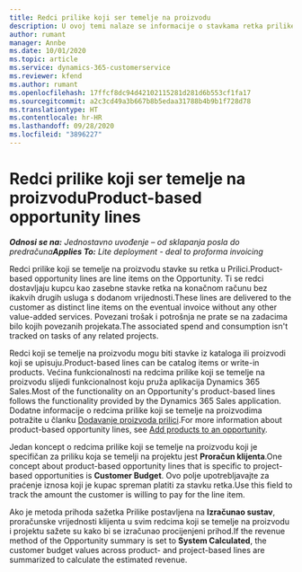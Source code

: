 ```yaml
---
title: Redci prilike koji ser temelje na proizvodu
description: U ovoj temi nalaze se informacije o stavkama retka prilike koji se temelji na proizvodu u aplikaciji Project Operations.
author: rumant
manager: Annbe
ms.date: 10/01/2020
ms.topic: article
ms.service: dynamics-365-customerservice
ms.reviewer: kfend
ms.author: rumant
ms.openlocfilehash: 17ffcf8dc94d42102115281d281d6b553cf1fa17
ms.sourcegitcommit: a2c3cd49a3b667b8b5edaa31788b4b9b1f728d78
ms.translationtype: HT
ms.contentlocale: hr-HR
ms.lasthandoff: 09/28/2020
ms.locfileid: "3896227"
---
```

# <a name="product-based-opportunity-lines"></a><span data-ttu-id="4c366-103">Redci prilike koji ser temelje na proizvodu</span><span class="sxs-lookup"><span data-stu-id="4c366-103">Product-based opportunity lines</span></span>

<span data-ttu-id="4c366-104">_**Odnosi se na:** Jednostavno uvođenje – od sklapanja posla do predračuna_</span><span class="sxs-lookup"><span data-stu-id="4c366-104">_**Applies To:** Lite deployment - deal to proforma invoicing_</span></span>

<span data-ttu-id="4c366-105">Redci prilike koji se temelje na proizvodu stavke su retka u Prilici.</span><span class="sxs-lookup"><span data-stu-id="4c366-105">Product-based opportunity lines are line items on the Opportunity.</span></span> <span data-ttu-id="4c366-106">Ti se redci dostavljaju kupcu kao zasebne stavke retka na konačnom računu bez ikakvih drugih usluga s dodanom vrijednosti.</span><span class="sxs-lookup"><span data-stu-id="4c366-106">These lines are delivered to the customer as distinct line items on the eventual invoice without any other value-added services.</span></span> <span data-ttu-id="4c366-107">Povezani trošak i potrošnja ne prate se na zadacima bilo kojih povezanih projekata.</span><span class="sxs-lookup"><span data-stu-id="4c366-107">The associated spend and consumption isn't tracked on tasks of any related projects.</span></span>

<span data-ttu-id="4c366-108">Redci koji se temelje na proizvodu mogu biti stavke iz kataloga ili proizvodi koji se upisuju.</span><span class="sxs-lookup"><span data-stu-id="4c366-108">Product-based lines can be catalog items or write-in products.</span></span> <span data-ttu-id="4c366-109">Većina funkcionalnosti na redcima prilike koji se temelje na proizvodu slijedi funkcionalnost koju pruža aplikacija Dynamics 365 Sales.</span><span class="sxs-lookup"><span data-stu-id="4c366-109">Most of the functionality on an Opportunity's product-based lines follows the functionality provided by the Dynamics 365 Sales application.</span></span> <span data-ttu-id="4c366-110">Dodatne informacije o redcima prilike koji se temelje na proizvodima potražite u članku [Dodavanje proizvoda prilici](https://docs.microsoft.com/dynamics365/sales-enterprise/add-products-opportunity).</span><span class="sxs-lookup"><span data-stu-id="4c366-110">For more information about product-based opportunity lines, see [Add products to an opportunity](https://docs.microsoft.com/dynamics365/sales-enterprise/add-products-opportunity).</span></span>

<span data-ttu-id="4c366-111">Jedan koncept o redcima prilike koji se temelje na proizvodu koji je specifičan za priliku koja se temelji na projektu jest **Proračun klijenta**.</span><span class="sxs-lookup"><span data-stu-id="4c366-111">One concept about product-based opportunity lines that is specific to project-based opportunities is **Customer Budget**.</span></span> <span data-ttu-id="4c366-112">Ovo polje upotrebljavajte za praćenje iznosa koji je kupac spreman platiti za stavku retka.</span><span class="sxs-lookup"><span data-stu-id="4c366-112">Use this field to track the amount the customer is willing to pay for the line item.</span></span>

<span data-ttu-id="4c366-113">Ako je metoda prihoda sažetka Prilike postavljena na **Izračunao sustav**, proračunske vrijednosti klijenta u svim redcima koji se temelje na proizvodu i projektu sažete su kako bi se izračunao procijenjeni prihod.</span><span class="sxs-lookup"><span data-stu-id="4c366-113">If the revenue method of the Opportunity summary is set to **System Calculated**, the customer budget values across product- and project-based lines are summarized to calculate the estimated revenue.</span></span>
